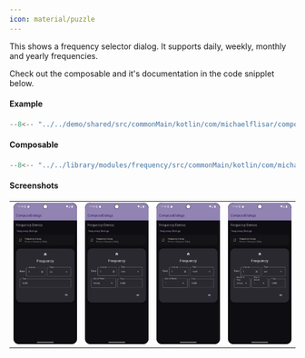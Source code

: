 ```yaml
---
icon: material/puzzle
---
```


This shows a frequency selector dialog. It supports daily, weekly, monthly and yearly frequencies.

Check out the composable and it's documentation in the code snipplet below.

#### Example

```kotlin
--8<-- "../../demo/shared/src/commonMain/kotlin/com/michaelflisar/composedialogs/demo/demos/FrequencyDemos.kt:demo"
```

#### Composable

```kotlin
--8<-- "../../library/modules/frequency/src/commonMain/kotlin/com/michaelflisar/composedialogs/dialogs/frequency/DialogFrequency.kt:constructor"
```

#### Screenshots

|                                                             |                                                        |                                                             |                                                             |
|-------------------------------------------------------------|--------------------------------------------------------|-------------------------------------------------------------|-------------------------------------------------------------|
| ![Screenshot](../screenshots/frequency/demo_frequency1.png) | ![Screenshot](../screenshots/frequency/demo_frequency2.png) | ![Screenshot](../screenshots/frequency/demo_frequency3.png) | ![Screenshot](../screenshots/frequency/demo_frequency4.png) |